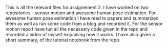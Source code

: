 This is all the relevant files for assignement 2. I have worked on two repositories - sensor motion and awesome human pose estimation. For awesome human pose estimation 
I have read to papers and summarized them as well as ran some code from a blog and recorded it.
For the sensor motion repo I have tun all the necessary code given in the repo and recorded a video of myself exlpaining how it works. I have also given a short summary,
of the tutorial notebook from the repo. 

